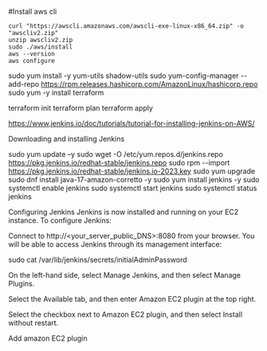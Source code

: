 #Install aws cli
```
curl "https://awscli.amazonaws.com/awscli-exe-linux-x86_64.zip" -o "awscliv2.zip"
unzip awscliv2.zip
sudo ./aws/install
aws --version 
aws configure
```

sudo yum install -y yum-utils shadow-utils
sudo yum-config-manager --add-repo https://rpm.releases.hashicorp.com/AmazonLinux/hashicorp.repo
sudo yum -y install terraform

terraform init
terraform plan
terraform apply
   
https://www.jenkins.io/doc/tutorials/tutorial-for-installing-jenkins-on-AWS/

Downloading and installing Jenkins

sudo yum update –y
sudo wget -O /etc/yum.repos.d/jenkins.repo https://pkg.jenkins.io/redhat-stable/jenkins.repo
sudo rpm --import https://pkg.jenkins.io/redhat-stable/jenkins.io-2023.key
sudo yum upgrade
sudo dnf install java-17-amazon-corretto -y
sudo yum install jenkins -y
sudo systemctl enable jenkins
sudo systemctl start jenkins
sudo systemctl status jenkins

Configuring Jenkins
Jenkins is now installed and running on your EC2 instance. To configure Jenkins:

Connect to http://<your_server_public_DNS>:8080 from your browser. 
You will be able to access Jenkins through its management interface:

sudo cat /var/lib/jenkins/secrets/initialAdminPassword

On the left-hand side, select Manage Jenkins, and then select Manage Plugins.

Select the Available tab, and then enter Amazon EC2 plugin at the top right.

Select the checkbox next to Amazon EC2 plugin, and then select Install without restart.

Add amazon EC2 plugin
